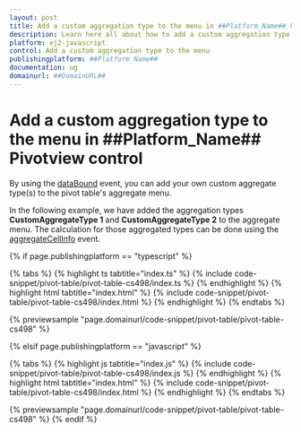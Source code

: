 ```yaml
---
layout: post
title: Add a custom aggregation type to the menu in ##Platform_Name## Pivotview control | Syncfusion
description: Learn here all about how to add a custom aggregation type to the menu in Syncfusion ##Platform_Name## Pivotview control of Syncfusion Essential JS 2 and more.
platform: ej2-javascript
control: Add a custom aggregation type to the menu 
publishingplatform: ##Platform_Name##
documentation: ug
domainurl: ##DomainURL##
---
```


<!-- markdownlint-disable MD009 -->

# Add a custom aggregation type to the menu in ##Platform_Name## Pivotview control

By using the [dataBound](https://ej2.syncfusion.com/javascript/documentation/api/pivotview#databound) event, you can add your own custom aggregate type(s) to the pivot table's aggregate menu.

In the following example, we have added the aggregation types **CustomAggregateType 1** and **CustomAggregateType 2** to the aggregate menu. The calculation for those aggregated types can be done using the [aggregateCellInfo](https://ej2.syncfusion.com/javascript/documentation/api/pivotview#aggregatecellinfo) event.

{% if page.publishingplatform == "typescript" %}

{% tabs %}
{% highlight ts tabtitle="index.ts" %}
{% include code-snippet/pivot-table/pivot-table-cs498/index.ts %}
{% endhighlight %}
{% highlight html tabtitle="index.html" %}
{% include code-snippet/pivot-table/pivot-table-cs498/index.html %}
{% endhighlight %}
{% endtabs %}
        
{% previewsample "page.domainurl/code-snippet/pivot-table/pivot-table-cs498" %}

{% elsif page.publishingplatform == "javascript" %}

{% tabs %}
{% highlight js tabtitle="index.js" %}
{% include code-snippet/pivot-table/pivot-table-cs498/index.js %}
{% endhighlight %}
{% highlight html tabtitle="index.html" %}
{% include code-snippet/pivot-table/pivot-table-cs498/index.html %}
{% endhighlight %}
{% endtabs %}

{% previewsample "page.domainurl/code-snippet/pivot-table/pivot-table-cs498" %}
{% endif %}